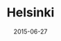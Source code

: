 ---
title: Helsinki
date: 2015-06-27
images: [both-front.png, both-side.png, both-back.png]
props: [rbb, sb, black-lace-up-boots, bondage-gear, fireman-costume, fireman-hat, studded-black-choker, pearl-necklace, aviators, earrings, fire-extinguisher-and-sign, freddie-mustache]
---